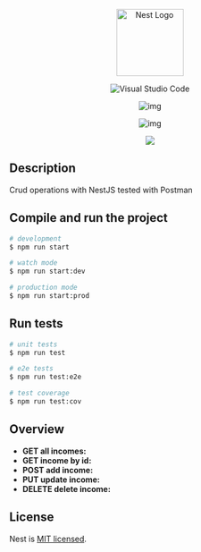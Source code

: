 <p align="center">
  <a href="http://nestjs.com/" target="blank"><img src="https://nestjs.com/img/logo-small.svg" width="120" alt="Nest Logo" /></a>
</p>


<div align="center">

![Visual Studio Code](https://img.shields.io/badge/Visual%20Studio%20Code-0078d7.svg?style=for-the-badge&logo=visual-studio-code&logoColor=white)

![img](https://img.shields.io/badge/TypeScript-3178C6.svg?style=for-the-badge&logo=TypeScript&logoColor=white)

![img](https://img.shields.io/badge/NestJS-E0234E.svg?style=for-the-badge&logo=NestJS&logoColor=white)

![](https://img.shields.io/badge/Postman-FF6C37.svg?style=for-the-badge&logo=Postman&logoColor=white)

</div>


## Description

Crud operations with NestJS tested with Postman

## Compile and run the project

```bash
# development
$ npm run start

# watch mode
$ npm run start:dev

# production mode
$ npm run start:prod
```

## Run tests

```bash
# unit tests
$ npm run test

# e2e tests
$ npm run test:e2e

# test coverage
$ npm run test:cov
```

## Overview

* **GET all incomes:**
* **GET income by id:**
* **POST add income:**
* **PUT update income:**
* **DELETE delete income:**

## License

Nest is [MIT licensed](https://github.com/nestjs/nest/blob/master/LICENSE).

[circleci-image]: https://img.shields.io/circleci/build/github/nestjs/nest/master?token=abc123def456
[circleci-url]: https://circleci.com/gh/nestjs/nest
